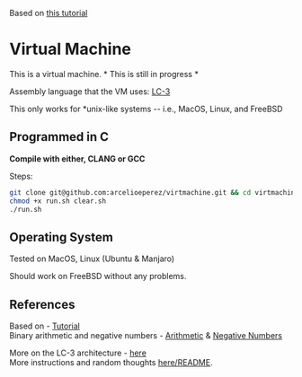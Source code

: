 Based on [this tutorial](https://justinmeiners.github.io/lc3-vm/)  

# Virtual Machine  

This is a virtual machine. * This is still in progress *  

Assembly language that the VM uses: [LC-3](https://www.cs.utexas.edu/users/fussell/courses/cs310h/lectures/Lecture_10-310h.pdf)  

This only works for  \*unix-like systems -- i.e., MacOS, Linux, and FreeBSD  
## Programmed in C  

**Compile with either, CLANG or GCC**  

Steps:  
```bash
git clone git@github.com:arcelioeperez/virtmachine.git && cd virtmachine
chmod +x run.sh clear.sh
./run.sh
```

## Operating System  
Tested on MacOS, Linux (Ubuntu & Manjaro)

Should work on FreeBSD without any problems.  

## References
Based on - [Tutorial](https://justinmeiners.github.io/lc3-vm/)  
Binary arithmetic and negative numbers - [Arithmetic](https://www.tutorialspoint.com/computer_logical_organization/binary_arithmetic.htm) & [Negative Numbers](https://www.electronics-tutorials.ws/binary/signed-binary-numbers.html#:~:text=In%20two's%20complement%20form%2C%20a,complement%20is%20one's%20complement%20%2B%201)  

More on the LC-3 architecture - [here](https://www.cs.utexas.edu/users/fussell/courses/cs310h/lectures/Lecture_10-310h.pdf)  
More instructions and random thoughts [here/README](./README).
